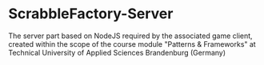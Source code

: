 # ScrabbleFactory-Server
The server part based on NodeJS required by the associated game client, created within the scope of the course module "Patterns &amp; Frameworks" at Technical University of Applied Sciences Brandenburg (Germany)
